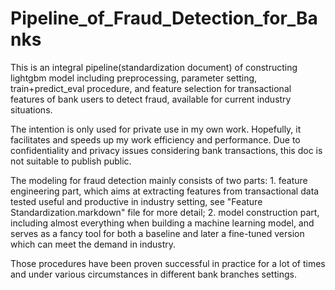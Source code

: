 # Pipeline_of_Fraud_Detection_for_Banks
This is an integral pipeline(standardization document) of constructing lightgbm model  including preprocessing, parameter setting, train+predict_eval procedure,  and feature selection for transactional features of bank users to detect fraud,  available for current industry situations.

The intention is only used for private use in my own work. Hopefully, it facilitates and speeds up my work efficiency and performance. Due to confidentiality and privacy issues considering bank transactions, this doc is not suitable to publish public.

The modeling for fraud detection mainly consists of two parts: 1. feature engineering part, which aims at extracting features from transactional data tested useful and productive in industry setting, see "Feature Standardization.markdown" file for more detail; 2. model construction part, including almost everything when building a machine learning model, and serves as a fancy tool for both a baseline and later a fine-tuned version which can meet the demand in industry.

Those procedures have been proven successful in practice for a lot of times and under various circumstances in different bank branches settings.
